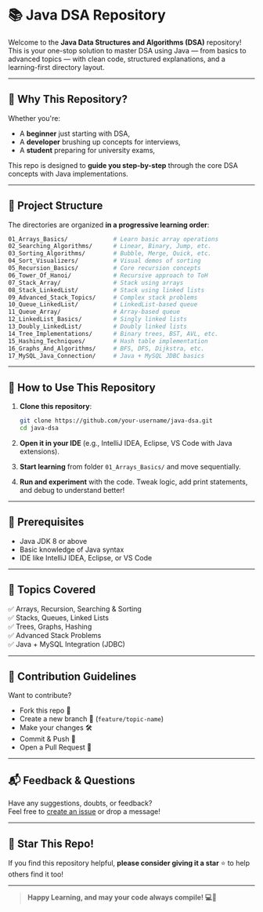 # 📚 Java DSA Repository

Welcome to the **Java Data Structures and Algorithms (DSA)** repository! This is your one-stop solution to master DSA using Java — from basics to advanced topics — with clean code, structured explanations, and a learning-first directory layout.

---

## 🚀 Why This Repository?

Whether you're:
- A **beginner** just starting with DSA,
- A **developer** brushing up concepts for interviews,
- A **student** preparing for university exams,

This repo is designed to **guide you step-by-step** through the core DSA concepts with Java implementations.

---

## 📂 Project Structure

The directories are organized **in a progressive learning order**:

```bash
01_Arrays_Basics/             # Learn basic array operations
02_Searching_Algorithms/      # Linear, Binary, Jump, etc.
03_Sorting_Algorithms/        # Bubble, Merge, Quick, etc.
04_Sort_Visualizers/          # Visual demos of sorting
05_Recursion_Basics/          # Core recursion concepts
06_Tower_Of_Hanoi/            # Recursive approach to ToH
07_Stack_Array/               # Stack using arrays
08_Stack_LinkedList/          # Stack using linked lists
09_Advanced_Stack_Topics/     # Complex stack problems
10_Queue_LinkedList/          # LinkedList-based queue
11_Queue_Array/               # Array-based queue
12_LinkedList_Basics/         # Singly linked lists
13_Doubly_LinkedList/         # Doubly linked lists
14_Tree_Implementations/      # Binary trees, BST, AVL, etc.
15_Hashing_Techniques/        # Hash table implementation
16_Graphs_And_Algorithms/     # BFS, DFS, Dijkstra, etc.
17_MySQL_Java_Connection/     # Java + MySQL JDBC basics
```

---

## 📌 How to Use This Repository

1. **Clone this repository**:
   ```bash
   git clone https://github.com/your-username/java-dsa.git
   cd java-dsa
   ```

2. **Open it in your IDE** (e.g., IntelliJ IDEA, Eclipse, VS Code with Java extensions).

3. **Start learning** from folder `01_Arrays_Basics/` and move sequentially.

4. **Run and experiment** with the code. Tweak logic, add print statements, and debug to understand better!

---

## 📖 Prerequisites

- Java JDK 8 or above
- Basic knowledge of Java syntax
- IDE like IntelliJ IDEA, Eclipse, or VS Code

---

## 🧠 Topics Covered

✅ Arrays, Recursion, Searching & Sorting  
✅ Stacks, Queues, Linked Lists  
✅ Trees, Graphs, Hashing  
✅ Advanced Stack Problems  
✅ Java + MySQL Integration (JDBC)

---

## 🙌 Contribution Guidelines

Want to contribute?

- Fork this repo 🍴  
- Create a new branch 🌿 (`feature/topic-name`)  
- Make your changes 🛠️  
- Commit & Push 🚀  
- Open a Pull Request 🔁  

---

## 📬 Feedback & Questions

Have any suggestions, doubts, or feedback?  
Feel free to [create an issue](https://github.com/ghulamhussainkhuhro/data-structures-and-algorithms-in-java/issues) or drop a message!

---

## 🌟 Star This Repo!

If you find this repository helpful, **please consider giving it a star** ⭐ to help others find it too!

---

> **Happy Learning, and may your code always compile! 💻🧠**
